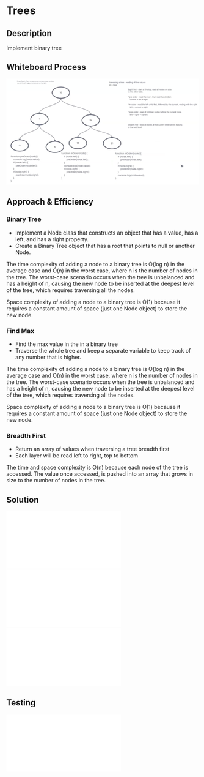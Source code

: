 # Trees

## Description
Implement binary tree

## Whiteboard Process
![image](./binary_tree.png)

## Approach & Efficiency

### Binary Tree

* Implement a Node class that constructs an object that has a value, has a left, and has a right property.
* Create a Binary Tree object that has a root that points to null or another Node.

The time complexity of adding a node to a binary tree is O(log n) in the average case and O(n) in the worst case, where n is the number of nodes in the tree. The worst-case scenario occurs when the tree is unbalanced and has a height of n, causing the new node to be inserted at the deepest level of the tree, which requires traversing all the nodes.

Space complexity of adding a node to a binary tree is O(1) because it requires a constant amount of space (just one Node object) to store the new node.

### Find Max

* Find the max value in the in a binary tree
* Traverse the whole tree and keep a separate variable to keep track of any number that is higher.

The time complexity of adding a node to a binary tree is O(log n) in the average case and O(n) in the worst case, where n is the number of nodes in the tree. The worst-case scenario occurs when the tree is unbalanced and has a height of n, causing the new node to be inserted at the deepest level of the tree, which requires traversing all the nodes.

Space complexity of adding a node to a binary tree is O(1) because it requires a constant amount of space (just one Node object) to store the new node.

### Breadth First

* Return an array of values when traversing a tree breadth first
* Each layer will be read left to right, top to bottom

The time and space complexity is O(n) because each node of the tree is accessed. The value once accessed, is pushed into an array that grows in size to the number of nodes in the tree.

## Solution ##
![binary-tree.js](./binary-tree.js)
![binary-search-tree.js](./binary-search-tree.js)
![breadth-first.js](./breadth-first.js)

## Testing ##
![binary-tree.test.js](./binary-tree.test.js)
